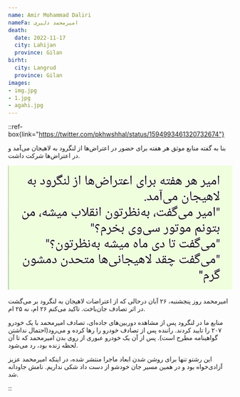 ```yaml
---
name: Amir Mohammad Daliri
nameFa: امیرمحمد دلیری
death:
  date: 2022-11-17
  city: Lahijan
  province: Gilan
birht:
  city: Langrud
  province: Gilan
images:
- img.jpg
- 1.jpg
- agahi.jpg
---
```



::ref-box{link="https://twitter.com/pkhwshhal/status/1594993461320732674"}

بنا به گفته منابع موثق هر هفته برای حضور در اعتراض‌ها از لنگرود به لاهیجان می‌آمد و در اعتراض‌ها شرکت داشت.

![](./text.jpg)

امیرمحمد روز پنجشنبه، ۲۶ آبان درحالی که از اعتراضات لاهیجان به لنگرود بر می‌گشت در اثر تصادف جان‌باخت. تاکید می‌کنم ۲۶ ام، نه ۲۵ ام.


منابع ما در لنگرود پس از مشاهده دوربین‌های جاده‌ای، تصادف امیرمحمد با یک خودرو ۲۰۷ را تایید کردند. راننده پس از تصادف خودرو را رها کرده و می‌رود(احتمال نداشتن گواهینامه مطرح است). پس از آن یک خودرو عبوری از روی بدن امیرمحمد که تا آن لحظه زنده بود، رد می‌شود.


این رشتو تنها برای روشن شدن ابعاد ماجرا منتشر شده، در اینکه امیرمحمد عزیز آزادی‌خواه بود و در همین مسیر جان خودشو از دست داد شکی نداریم. نامش جاودانه شد.

::
